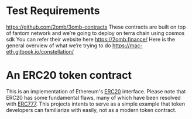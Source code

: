 # Test Requirements
https://github.com/2omb/3omb-contracts
These contracts are built on top of fantom network and we’re going to deploy on terra chain using cosmos sdk
You can refer their website here
https://2omb.finance/
Here is the general overview of what we’re trying to do
https://mac-eth.gitbook.io/constellation/


# An ERC20 token contract

This is an implementation of Ethereum's [ERC20](https://eips.ethereum.org/EIPS/eip-20) interface.
Please note that ERC20 has some fundamental flaws, many of which have been resolved with [ERC777](https://eips.ethereum.org/EIPS/eip-777).
This projects intents to serve as a simple example that token developers can familiarize with easily, not as a modern token contract.

